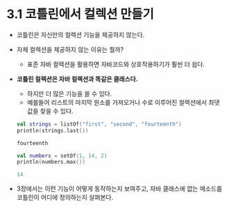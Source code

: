 # 3.1 코틀린에서 컬렉션 만들기

- 코틀린은 자신만의 컬렉션 기능을 제공하지 않는다.
- 자체 컬렉션을 제공하지 않는 이유는 뭘까?
    - 표준 자바 컬렉션을 활용하면 자바코드와 상호작용하기가 훨씬 더 쉽다.
- **코틀린 컬렉션은 자바 컬렉션과 똑같은 클래스다.**
    - 하지만 더 많은 기능을 쓸 수 있다.
    - 예를들어 리스트의 마지막 원소를 가져오거나 수로 이루어진 컬렉션에서 최댓값을 찾을 수 있다.
    
    ```kotlin
    val strings = listOf("first", "second", "fourteenth")
    println(strings.last())
    
    fourteenth
    ```
    
    ```kotlin
    val numbers = setOf(1, 14, 2)
    println(numbers.max())
    
    14
    ```
    
- 3장에서는 이런 기능이 어떻게 동작하는지 보여주고, 자바 클래스에 없는 메소드를 코틀린이 어디에 정의하는지 살펴본다.